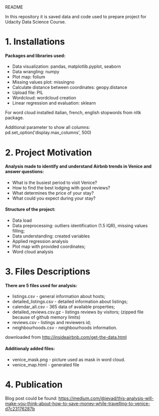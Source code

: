README

In this repository it is saved data and code used to prepare project for Udacity Data Science Course. 

# 1. Installations
#### Packages and libraries used:
- Data visualization: pandas, matplotlib.pyplot, seaborn
- Data wrangling: numpy
- Plot map: folium 
- Missing values plot: missingno
- Calculate distance between coordinates: geopy.distance
- Upload file: PIL
- Wordcloud: wordcloud creation
- Linear regression and evaluation: sklearn

For word cloud installed italian, french, english stopwords from nltk package. 

Additional parameter to show all columns: 
pd.set_option('display.max_columns', 500)

# 2. Project Motivation
#### Analysis made to identify and understand Airbnb trends in Venice and answer questions:
- What is the busiest period to visit Venice?
- How to find the best lodging with good reviews?
- What determines the price of your stay?
- What could you expect during your stay?

#### Structure of the project:
- Data load
- Data preprocessing: outliers identification (1.5 IQR), missing values filling;
- Data understanding: created variables
- Applied regression analysis
- Plot map with provided coordinates; 
- Word cloud analysis

# 3. Files Descriptions

#### There are 5 files used for analysis:
- listings.csv - general information about hosts;
- detailed_listings.csv - detailed information about listings; 
- calendar_all.csv - 365 data of available properties; 
- detailed_reviews.csv.gz - listings reviews by visitors; (zipped file because of github memory limits)
- reviews.csv - listings and reviewers id;
- neighbourhoods.csv - neighbourhoods information.

downloaded from http://insideairbnb.com/get-the-data.html

#### Additionaly added files: 
- venice_mask.png - picture used as mask in word cloud. 
- venice_map.html - generated file 



# 4. Publication

Blog post could be found: https://medium.com/@ievad/this-analysis-will-make-you-think-about-how-to-save-money-while-travelling-to-venice-d7c23176287b

